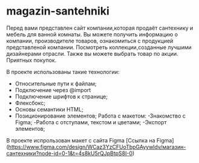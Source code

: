 # magazin-santehniki
Перед вами представлен сайт компании,которая продаёт сантехнику и мебель для ванной комнаты.
 Вы можете получить информацию о компании, производителе товаров, ознакомиться с продукцией представленой компании.
  Посмотреть коллекции,созданные лучшими дизайнерами отрасли. 
  Также вы можете выбрать товар по акции. Приятных покупок.
  
  В проекте использованы такие технологии:

 - Относительные пути к файлам;
 - Подключение через @import
 - Подключение шрифтов к странице;
 - Флексбокс;
 - Основы семантики HTML;
 - Позиционирование элементов;
 Работа с макетом:
 -Знакомство с Figma;
 -Работа с отступами, текстом и цветами;
 -Экспорт элементов;

  В проекте испрользован макет с сайта Figma [Ссылка на Figma] (https://www.figma.com/design/WCaz3YzCFUoTbpGAyywldv/магазин-сантехники?node-id=0-1&t=4s8kU5rQJpBtpS8I-0)